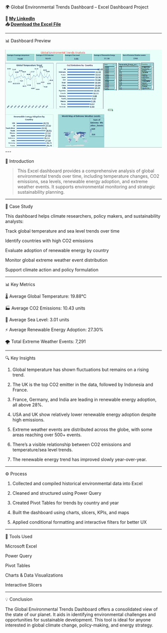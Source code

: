 

🌍 Global Environmental Trends Dashboard – Excel Dashboard Project

**🔗 [My LinkedIn](https://www.linkedin.com/in/ahmad-yasser-faiq-data-analyst/)**  
**📥 [Download the Excel File](https://github.com/ahmadyase1234/global-environmental-trends/blob/main/Copy%20of%20Global_enviromental_trends_analysis(1).xlsx)**  


---

📊 Dashboard Preview

<img src="https://github.com/ahmadyase1234/global-environmental-trends/blob/main/global%20environmental%20%20trends%20analysis.PNG" width="1000">
---

📝 Introduction

> This Excel dashboard provides a comprehensive analysis of global environmental trends over time, including temperature changes, CO2 emissions, sea levels, renewable energy adoption, and extreme weather events. It supports environmental monitoring and strategic sustainability planning.




---

🎯 Case Study

This dashboard helps climate researchers, policy makers, and sustainability analysts:

Track global temperature and sea level trends over time

Identify countries with high CO2 emissions

Evaluate adoption of renewable energy by country

Monitor global extreme weather event distribution

Support climate action and policy formulation



---

📊 Key Metrics

🌡️ Average Global Temperature: 19.88°C

🏭 Average CO2 Emissions: 10.43 units

🌊 Average Sea Level: 3.01 units

⚡ Average Renewable Energy Adoption: 27.30%

🌪️ Total Extreme Weather Events: 7,291



---

🔍 Key Insights

1. Global temperature has shown fluctuations but remains on a rising trend.


2. The UK is the top CO2 emitter in the data, followed by Indonesia and France.


3. France, Germany, and India are leading in renewable energy adoption, all above 28%.


4. USA and UK show relatively lower renewable energy adoption despite high emissions.


5. Extreme weather events are distributed across the globe, with some areas reaching over 500+ events.


6. There’s a visible relationship between CO2 emissions and temperature/sea level trends.


7. The renewable energy trend has improved slowly year-over-year.




---

⚙️ Process

1. Collected and compiled historical environmental data into Excel


2. Cleaned and structured using Power Query


3. Created Pivot Tables for trends by country and year


4. Built the dashboard using charts, slicers, KPIs, and maps


5. Applied conditional formatting and interactive filters for better UX




---

🧰 Tools Used

Microsoft Excel

Power Query

Pivot Tables

Charts & Data Visualizations

Interactive Slicers



---

💡 Conclusion

The Global Environmental Trends Dashboard offers a consolidated view of the state of our planet. It aids in identifying environmental challenges and opportunities for sustainable development. This tool is ideal for anyone interested in global climate change, policy-making, and energy strategy.

